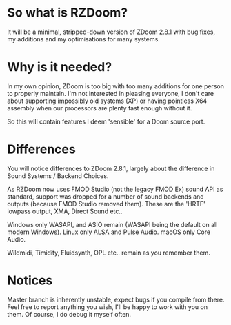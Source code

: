 # So what is RZDoom?
It will be a minimal, stripped-down version of ZDoom 2.8.1 with bug fixes, my additions and my optimisations for many systems.

# Why is it needed?
In my own opinion, ZDoom is too big with too many additions for one person to properly maintain. I'm not interested in pleasing everyone, I don't care about supporting impossibly old systems (XP) or having pointless X64 assembly when our processors are plenty fast enough without it.

So this will contain features I deem 'sensible' for a Doom source port.

# Differences

You will notice differences to ZDoom 2.8.1, largely about the difference in Sound Systems / Backend Choices.

As RZDoom now uses FMOD Studio (not the legacy FMOD Ex) sound API as standard, support was dropped for a number of sound backends and outputs (because FMOD Studio removed them).  These are the 'HRTF' lowpass output, XMA, Direct Sound etc..

Windows only WASAPI, and ASIO remain (WASAPI being the default on all modern Windows).
Linux only ALSA and Pulse Audio.
macOS only Core Audio.

Wildmidi, Timidity, Fluidsynth, OPL etc..  remain as you remember them.

# Notices
Master branch is inherently unstable, expect bugs if you compile from there. Feel free to report anything you wish, I'll be happy to work with you on them. Of course, I do debug it myself often.
